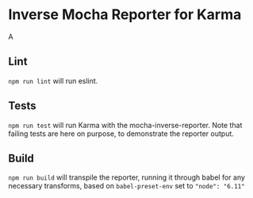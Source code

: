 # Inverse Mocha Reporter for Karma
A 

## Lint
`npm run lint` will run eslint.

## Tests
`npm run test` will run Karma with the mocha-inverse-reporter. Note that failing tests are here on purpose, to demonstrate the reporter output.

## Build
`npm run build` will transpile the reporter, running it through babel for any necessary transforms, based on `babel-preset-env` set to `"node": "6.11"`